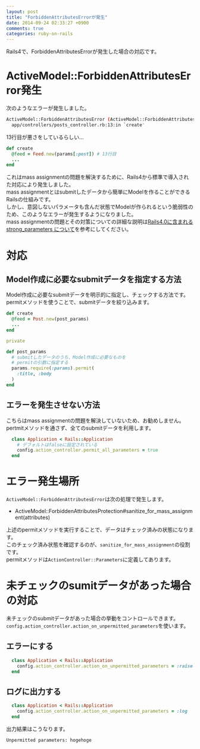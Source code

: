 ```yaml
---
layout: post
title: "ForbiddenAttributesErrorが発生"
date: 2014-09-24 02:33:27 +0900
comments: true
categories: ruby-on-rails
---
```


Rails4で、ForbiddenAttributesErrorが発生した場合の対応です。  

# ActiveModel::ForbiddenAttributesError発生

次のようなエラーが発生しました。

```sh
ActiveModel::ForbiddenAttributesError (ActiveModel::ForbiddenAttributesError):
  app/controllers/posts_controller.rb:13:in `create'
```

13行目が悪さをしているらしい...

```rb app/controllers/posts_controller.rb
def create
  @feed = Feed.new(params[:post]) # 13行目
  ...
end
```


<!-- more -->

これはmass assignmentの問題を解決するために、Rails4から標準で導入された対応により発生しました。  
mass assignmentとはsubmitしたデータから簡単にModelを作ることができるRailsの仕組みです。  
しかし、意図しないパラメータも含んだ状態でModelが作られるという脆弱性のため、このようなエラーが発生するようになりました。  
mass assignmentの問題とその対策についての詳細な説明は[Rails4.0に含まれる strong_parameters について](http://www.willnet.in/48)を参考にしてください。

# 対応

## Model作成に必要なsubmitデータを指定する方法

Model作成に必要なsubmitデータを明示的に指定し、チェックする方法です。
permitメソッドを使うことで、submitデータを絞り込みます。

```rb app/controllers/posts_controller.rb
def create
  @feed = Post.new(post_params)
  ...
end

private

def post_params
  # submitしたデータのうち、Model作成に必要なものを
  # permitの引数に指定する
  params.require(:params).permit(
    :title, :body
  )
end
```

## エラーを発生させない方法

こちらはmass assignmentの問題を解決していないため、お勧めしません。  
pertmitメソッドを通さず、全てのsubmitデータを利用します。

```rb config/application.rb
  class Application < Rails::Application
    # デフォルトはfalseに設定されている
    config.action_controller.permit_all_parameters = true
  end
```

# エラー発生場所

`ActiveModel::ForbiddenAttributesError`は次の処理で発生します。

* ActiveModel::ForbiddenAttributesProtection#sanitize_for_mass_assignment(attributes)

上述のpermitメソッドを実行することで、データはチェック済みの状態になります。  
このチェック済み状態を確認するのが、`sanitize_for_mass_assignment`の役割です。  
permitメソッドは`ActionController::Parameters`に定義してあります。 

# 未チェックのsumitデータがあった場合の対応

未チェックのsubmitデータがあった場合の挙動をコントロールできます。  
`config.action_controller.action_on_unpermitted_parameters`を使います。

## エラーにする

```rb config/application.rb
  class Application < Rails::Application
    config.action_controller.action_on_unpermitted_parameters = :raise
  end
```

## ログに出力する

```rb config/application.rb
  class Application < Rails::Application
    config.action_controller.action_on_unpermitted_parameters = :log
  end
```

出力結果はこうなります。
```sh 
Unpermitted parameters: hogehoge
```